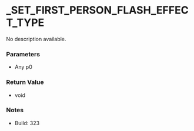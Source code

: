 # _SET_FIRST_PERSON_FLASH_EFFECT_TYPE

No description available.

### Parameters
* Any p0

### Return Value
* void

### Notes
* Build: 323

